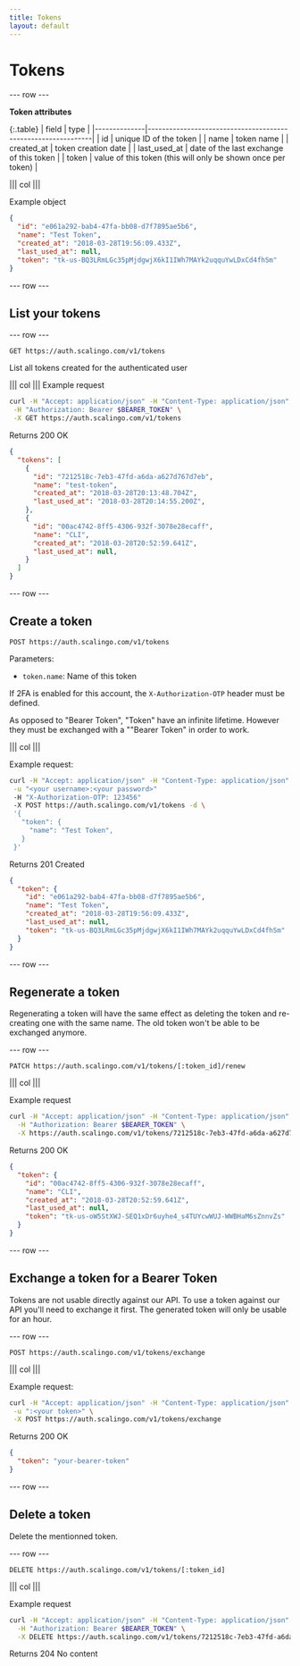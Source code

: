 ```yaml
---
title: Tokens
layout: default
---
```


# Tokens

--- row ---

**Token attributes**

{:.table}
| field        | type                                                         |
|--------------|--------------------------------------------------------------|
| id           | unique ID of the token                                       |
| name         | token name                                                   |
| created_at   | token creation date                                          |
| last_used_at | date of the last exchange of this token                      |
| token        | value of this token (this will only be shown once per token) |


||| col |||

Example object

```json
{
  "id": "e061a292-bab4-47fa-bb08-d7f7895ae5b6",
  "name": "Test Token",
  "created_at": "2018-03-28T19:56:09.433Z",
  "last_used_at": null,
  "token": "tk-us-BQ3LRmLGc35pMjdgwjX6kI1IWh7MAYk2uqquYwLDxCd4fhSm"
}
```
--- row ---

## List your tokens

--- row ---

`GET https://auth.scalingo.com/v1/tokens`

List all tokens created for the authenticated user

||| col |||
Example request

```sh
curl -H "Accept: application/json" -H "Content-Type: application/json" \
 -H "Authorization: Bearer $BEARER_TOKEN" \
 -X GET https://auth.scalingo.com/v1/tokens
```

Returns 200 OK

```json
{
  "tokens": [
    {
      "id": "7212518c-7eb3-47fd-a6da-a627d767d7eb",
      "name": "test-token",
      "created_at": "2018-03-28T20:13:48.704Z",
      "last_used_at": "2018-03-28T20:14:55.200Z",
    },
    {
      "id": "00ac4742-8ff5-4306-932f-3078e28ecaff",
      "name": "CLI",
      "created_at": "2018-03-28T20:52:59.641Z",
      "last_used_at": null,
    }
  ]
}
```
--- row ---

## Create a token

`POST https://auth.scalingo.com/v1/tokens`

Parameters:

* `token.name`: Name of this token

If 2FA is enabled for this account, the `X-Authorization-OTP` header must be
defined.

As opposed to "Bearer Token", "Token" have an infinite lifetime. However they must
be exchanged with a ""Bearer Token" in order to work.

||| col |||

Example request:

```sh
curl -H "Accept: application/json" -H "Content-Type: application/json" \
 -u "<your username>:<your password>"
 -H "X-Authorization-OTP: 123456"
 -X POST https://auth.scalingo.com/v1/tokens -d \
 '{
   "token": {
     "name": "Test Token",
   }
 }'
```

Returns 201 Created

```json
{
  "token": {
    "id": "e061a292-bab4-47fa-bb08-d7f7895ae5b6",
    "name": "Test Token",
    "created_at": "2018-03-28T19:56:09.433Z",
    "last_used_at": null,
    "token": "tk-us-BQ3LRmLGc35pMjdgwjX6kI1IWh7MAYk2uqquYwLDxCd4fhSm"
  }
}
```
--- row ---

## Regenerate a token

Regenerating a token will have the same effect as deleting the token and
re-creating one with the same name. The old token won't be able to be exchanged
anymore.

--- row ---

`PATCH https://auth.scalingo.com/v1/tokens/[:token_id]/renew`

||| col |||

Example request

```sh
curl -H "Accept: application/json" -H "Content-Type: application/json" \
  -H "Authorization: Bearer $BEARER_TOKEN" \
  -X https://auth.scalingo.com/v1/tokens/7212518c-7eb3-47fd-a6da-a627d767d7eb/renew
```

Returns 200 OK


```json
{
  "token": {
    "id": "00ac4742-8ff5-4306-932f-3078e28ecaff",
    "name": "CLI",
    "created_at": "2018-03-28T20:52:59.641Z",
    "last_used_at": null,
    "token": "tk-us-oW5StXWJ-SEQ1xDr6uyhe4_s4TUYcwWUJ-WWBHaM6sZnnvZs"
  }
}
```

--- row ---

## Exchange a token for a Bearer Token

Tokens are not usable directly against our API. To use a token against our API
you'll need to exchange it first. The generated token will only be usable for
an hour.


--- row ---

`POST https://auth.scalingo.com/v1/tokens/exchange`

||| col |||

Example request:

```sh
curl -H "Accept: application/json" -H "Content-Type: application/json" \
 -u ":<your token>" \
 -X POST https://auth.scalingo.com/v1/tokens/exchange
```

Returns 200 OK

```json
{
  "token": "your-bearer-token"
}
```

--- row ---

## Delete a token

Delete the mentionned token.

--- row ---

`DELETE https://auth.scalingo.com/v1/tokens/[:token_id]`

||| col |||

Example request

```sh
curl -H "Accept: application/json" -H "Content-Type: application/json" \
  -H "Authorization: Bearer $BEARER_TOKEN" \
  -X DELETE https://auth.scalingo.com/v1/tokens/7212518c-7eb3-47fd-a6da-a627d767d7eb
```

Returns 204 No content

